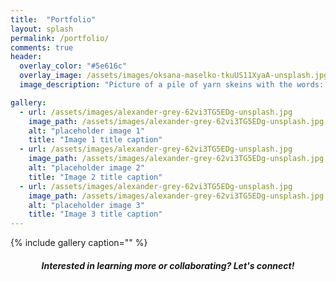 ```yaml
---
title:  "Portfolio"
layout: splash
permalink: /portfolio/
comments: true
header:
  overlay_color: "#5e616c"
  overlay_image: /assets/images/oksana-maselko-tkuUS11XyaA-unsplash.jpg
  image_description: "Picture of a pile of yarn skeins with the words: Portfolio."

gallery:
  - url: /assets/images/alexander-grey-62vi3TG5EDg-unsplash.jpg
    image_path: /assets/images/alexander-grey-62vi3TG5EDg-unsplash.jpg
    alt: "placeholder image 1"
    title: "Image 1 title caption"
  - url: /assets/images/alexander-grey-62vi3TG5EDg-unsplash.jpg
    image_path: /assets/images/alexander-grey-62vi3TG5EDg-unsplash.jpg
    alt: "placeholder image 2"
    title: "Image 2 title caption"
  - url: /assets/images/alexander-grey-62vi3TG5EDg-unsplash.jpg
    image_path: /assets/images/alexander-grey-62vi3TG5EDg-unsplash.jpg
    alt: "placeholder image 3"
    title: "Image 3 title caption"
---
```


{% include gallery caption="" %}

<h5 style="text-align: center;">Interested in learning more or collaborating? <em>Let's connect!</em></h5>

